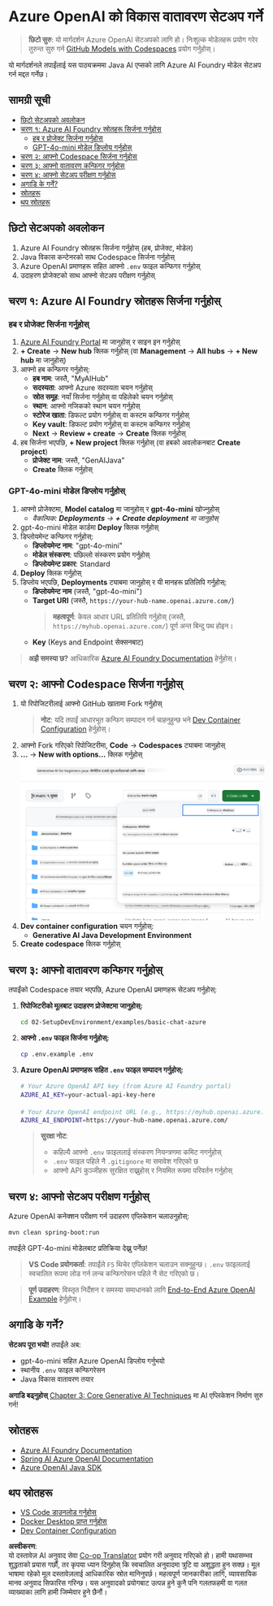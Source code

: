 <!--
CO_OP_TRANSLATOR_METADATA:
{
  "original_hash": "bfdb4b4eadbee3a59ef742439f58326a",
  "translation_date": "2025-07-27T13:03:06+00:00",
  "source_file": "02-SetupDevEnvironment/getting-started-azure-openai.md",
  "language_code": "ne"
}
-->
# Azure OpenAI को विकास वातावरण सेटअप गर्ने

> **छिटो सुरु**: यो मार्गदर्शन Azure OpenAI सेटअपको लागि हो। निःशुल्क मोडेलहरू प्रयोग गरेर तुरुन्त सुरु गर्न [GitHub Models with Codespaces](./README.md#quick-start-cloud) प्रयोग गर्नुहोस्।

यो मार्गदर्शनले तपाईंलाई यस पाठ्यक्रममा Java AI एप्सको लागि Azure AI Foundry मोडेल सेटअप गर्न मद्दत गर्नेछ।

## सामग्री सूची

- [छिटो सेटअपको अवलोकन](../../../02-SetupDevEnvironment)
- [चरण १: Azure AI Foundry स्रोतहरू सिर्जना गर्नुहोस्](../../../02-SetupDevEnvironment)
  - [हब र प्रोजेक्ट सिर्जना गर्नुहोस्](../../../02-SetupDevEnvironment)
  - [GPT-4o-mini मोडेल डिप्लोय गर्नुहोस्](../../../02-SetupDevEnvironment)
- [चरण २: आफ्नो Codespace सिर्जना गर्नुहोस्](../../../02-SetupDevEnvironment)
- [चरण ३: आफ्नो वातावरण कन्फिगर गर्नुहोस्](../../../02-SetupDevEnvironment)
- [चरण ४: आफ्नो सेटअप परीक्षण गर्नुहोस्](../../../02-SetupDevEnvironment)
- [अगाडि के गर्ने?](../../../02-SetupDevEnvironment)
- [स्रोतहरू](../../../02-SetupDevEnvironment)
- [थप स्रोतहरू](../../../02-SetupDevEnvironment)

## छिटो सेटअपको अवलोकन

1. Azure AI Foundry स्रोतहरू सिर्जना गर्नुहोस् (हब, प्रोजेक्ट, मोडेल)
2. Java विकास कन्टेनरको साथ Codespace सिर्जना गर्नुहोस्
3. Azure OpenAI प्रमाणहरू सहित आफ्नो `.env` फाइल कन्फिगर गर्नुहोस्
4. उदाहरण प्रोजेक्टको साथ आफ्नो सेटअप परीक्षण गर्नुहोस्

## चरण १: Azure AI Foundry स्रोतहरू सिर्जना गर्नुहोस्

### हब र प्रोजेक्ट सिर्जना गर्नुहोस्

1. [Azure AI Foundry Portal](https://ai.azure.com/) मा जानुहोस् र साइन इन गर्नुहोस्
2. **+ Create** → **New hub** क्लिक गर्नुहोस् (वा **Management** → **All hubs** → **+ New hub** मा जानुहोस्)
3. आफ्नो हब कन्फिगर गर्नुहोस्:
   - **हब नाम**: जस्तै, "MyAIHub"
   - **सदस्यता**: आफ्नो Azure सदस्यता चयन गर्नुहोस्
   - **स्रोत समूह**: नयाँ सिर्जना गर्नुहोस् वा पहिलेको चयन गर्नुहोस्
   - **स्थान**: आफ्नो नजिकको स्थान चयन गर्नुहोस्
   - **स्टोरेज खाता**: डिफल्ट प्रयोग गर्नुहोस् वा कस्टम कन्फिगर गर्नुहोस्
   - **Key vault**: डिफल्ट प्रयोग गर्नुहोस् वा कस्टम कन्फिगर गर्नुहोस्
   - **Next** → **Review + create** → **Create** क्लिक गर्नुहोस्
4. हब सिर्जना भएपछि, **+ New project** क्लिक गर्नुहोस् (वा हबको अवलोकनबाट **Create project**)
   - **प्रोजेक्ट नाम**: जस्तै, "GenAIJava"
   - **Create** क्लिक गर्नुहोस्

### GPT-4o-mini मोडेल डिप्लोय गर्नुहोस्

1. आफ्नो प्रोजेक्टमा, **Model catalog** मा जानुहोस् र **gpt-4o-mini** खोज्नुहोस्
   - *वैकल्पिक: **Deployments** → **+ Create deployment** मा जानुहोस्*
2. gpt-4o-mini मोडेल कार्डमा **Deploy** क्लिक गर्नुहोस्
3. डिप्लोयमेन्ट कन्फिगर गर्नुहोस्:
   - **डिप्लोयमेन्ट नाम**: "gpt-4o-mini"
   - **मोडेल संस्करण**: पछिल्लो संस्करण प्रयोग गर्नुहोस्
   - **डिप्लोयमेन्ट प्रकार**: Standard
4. **Deploy** क्लिक गर्नुहोस्
5. डिप्लोय भएपछि, **Deployments** ट्याबमा जानुहोस् र यी मानहरू प्रतिलिपि गर्नुहोस्:
   - **डिप्लोयमेन्ट नाम** (जस्तै, "gpt-4o-mini")
   - **Target URI** (जस्तै, `https://your-hub-name.openai.azure.com/`) 
      > **महत्वपूर्ण**: केवल आधार URL प्रतिलिपि गर्नुहोस् (जस्तै, `https://myhub.openai.azure.com/`) पूर्ण अन्त बिन्दु पथ होइन।
   - **Key** (Keys and Endpoint सेक्सनबाट)

> **अझै समस्या छ?** आधिकारिक [Azure AI Foundry Documentation](https://learn.microsoft.com/azure/ai-foundry/how-to/create-projects?tabs=ai-foundry&pivots=hub-project) हेर्नुहोस्।

## चरण २: आफ्नो Codespace सिर्जना गर्नुहोस्

1. यो रिपोजिटरीलाई आफ्नो GitHub खातामा Fork गर्नुहोस्
   > **नोट**: यदि तपाईं आधारभूत कन्फिग सम्पादन गर्न चाहनुहुन्छ भने [Dev Container Configuration](../../../.devcontainer/devcontainer.json) हेर्नुहोस्।
2. आफ्नो Fork गरिएको रिपोजिटरीमा, **Code** → **Codespaces** ट्याबमा जानुहोस्
3. **...** → **New with options...** क्लिक गर्नुहोस्
![Codespace विकल्पहरू सिर्जना गर्दै](../../../translated_images/codespaces.9945ded8ceb431a58e8bee7f212e8c62b55733b7e302fd58194fadc95472fa3c.ne.png)
4. **Dev container configuration** चयन गर्नुहोस्: 
   - **Generative AI Java Development Environment**
5. **Create codespace** क्लिक गर्नुहोस्

## चरण ३: आफ्नो वातावरण कन्फिगर गर्नुहोस्

तपाईंको Codespace तयार भएपछि, Azure OpenAI प्रमाणहरू सेटअप गर्नुहोस्:

1. **रिपोजिटरीको मूलबाट उदाहरण प्रोजेक्टमा जानुहोस्:**
   ```bash
   cd 02-SetupDevEnvironment/examples/basic-chat-azure
   ```

2. **आफ्नो `.env` फाइल सिर्जना गर्नुहोस्:**
   ```bash
   cp .env.example .env
   ```

3. **Azure OpenAI प्रमाणहरू सहित `.env` फाइल सम्पादन गर्नुहोस्:**
   ```bash
   # Your Azure OpenAI API key (from Azure AI Foundry portal)
   AZURE_AI_KEY=your-actual-api-key-here
   
   # Your Azure OpenAI endpoint URL (e.g., https://myhub.openai.azure.com/)
   AZURE_AI_ENDPOINT=https://your-hub-name.openai.azure.com/
   ```

   > **सुरक्षा नोट**: 
   > - कहिल्यै आफ्नो `.env` फाइललाई संस्करण नियन्त्रणमा कमिट नगर्नुहोस्
   > - `.env` फाइल पहिले नै `.gitignore` मा समावेश गरिएको छ
   > - आफ्नो API कुञ्जीहरू सुरक्षित राख्नुहोस् र नियमित रूपमा परिवर्तन गर्नुहोस्

## चरण ४: आफ्नो सेटअप परीक्षण गर्नुहोस्

Azure OpenAI कनेक्शन परीक्षण गर्न उदाहरण एप्लिकेशन चलाउनुहोस्:

```bash
mvn clean spring-boot:run
```

तपाईंले GPT-4o-mini मोडेलबाट प्रतिक्रिया देख्नु पर्नेछ!

> **VS Code प्रयोगकर्ता**: तपाईंले `F5` थिचेर एप्लिकेशन चलाउन सक्नुहुन्छ। `.env` फाइललाई स्वचालित रूपमा लोड गर्न लन्च कन्फिगरेसन पहिले नै सेट गरिएको छ।

> **पूर्ण उदाहरण**: विस्तृत निर्देशन र समस्या समाधानको लागि [End-to-End Azure OpenAI Example](./examples/basic-chat-azure/README.md) हेर्नुहोस्।

## अगाडि के गर्ने?

**सेटअप पूरा भयो!** तपाईंले अब:
- gpt-4o-mini सहित Azure OpenAI डिप्लोय गर्नुभयो
- स्थानीय `.env` फाइल कन्फिगरेसन
- Java विकास वातावरण तयार

**अगाडि बढ्नुहोस्** [Chapter 3: Core Generative AI Techniques](../03-CoreGenerativeAITechniques/README.md) मा AI एप्लिकेशन निर्माण सुरु गर्न!

## स्रोतहरू

- [Azure AI Foundry Documentation](https://learn.microsoft.com/azure/ai-services/)
- [Spring AI Azure OpenAI Documentation](https://docs.spring.io/spring-ai/reference/api/clients/azure-openai-chat.html)
- [Azure OpenAI Java SDK](https://learn.microsoft.com/java/api/overview/azure/ai-openai-readme)

## थप स्रोतहरू

- [VS Code डाउनलोड गर्नुहोस्](https://code.visualstudio.com/Download)
- [Docker Desktop प्राप्त गर्नुहोस्](https://www.docker.com/products/docker-desktop)
- [Dev Container Configuration](../../../.devcontainer/devcontainer.json)

**अस्वीकरण**:  
यो दस्तावेज़ AI अनुवाद सेवा [Co-op Translator](https://github.com/Azure/co-op-translator) प्रयोग गरी अनुवाद गरिएको हो। हामी यथासम्भव शुद्धताको प्रयास गर्छौं, तर कृपया ध्यान दिनुहोस् कि स्वचालित अनुवादमा त्रुटि वा अशुद्धता हुन सक्छ। मूल भाषामा रहेको मूल दस्तावेज़लाई आधिकारिक स्रोत मानिनुपर्छ। महत्वपूर्ण जानकारीका लागि, व्यावसायिक मानव अनुवाद सिफारिस गरिन्छ। यस अनुवादको प्रयोगबाट उत्पन्न हुने कुनै पनि गलतफहमी वा गलत व्याख्याका लागि हामी जिम्मेवार हुने छैनौं।